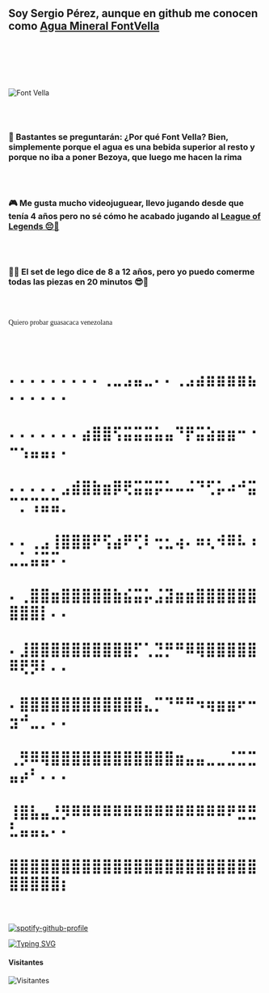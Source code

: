 ### ㅤㅤㅤㅤㅤㅤㅤㅤㅤㅤㅤㅤㅤㅤㅤㅤㅤㅤㅤㅤㅤㅤㅤㅤㅤㅤㅤㅤㅤㅤㅤㅤ

## Soy Sergio Pérez, aunque en github me conocen como [**Agua Mineral FontVella**](./images/LogoFV.jpg)

### ㅤㅤ

### ㅤㅤㅤㅤㅤ

![Font Vella](./images/videoo.gif)

### ㅤㅤㅤㅤ

### 🥤 Bastantes se preguntarán: ¿Por qué Font Vella? Bien, simplemente porque el agua es una bebida superior al resto y porque no iba a poner Bezoya, que luego me hacen la rima

### ㅤㅤㅤ

### 🎮 Me gusta mucho videojuguear, llevo jugando desde que tenía 4 años pero no sé cómo he acabado jugando al [**League of Legends 😔🤙**](https://wol.gg/stats/euw/eldilz/)

### ㅤㅤㅤㅤㅤㅤㅤ

### 👷‍♂️ El set de lego dice de 8 a 12 años, pero yo puedo comerme todas las piezas en 20 minutos 😎🤌

### ㅤㅤㅤㅤㅤㅤㅤㅤㅤㅤㅤ

<span style="font-family:Ninja Naruto; font-size:1em;">Quiero probar guasacaca venezolana 🥵</span>

### ㅤㅤㅤㅤㅤㅤㅤㅤㅤㅤㅤㅤㅤㅤㅤㅤㅤㅤㅤㅤㅤ

# ⠄⠄⠄⠄⠄⠄⠄⠄⠄⢀⣀⣠⣤⣀⠄⠄⢀⣠⣴⣶⣶⣶⣶⣦⠄⠄⠄⠄⠄⠄
# ⠄⠄⠄⠄⠄⠄⠄⣴⣿⣿⢫⣭⣭⣭⣥⣤⠙⡟⣭⣵⣶⣶⠒⠐⠒⢢⣤⣤⡄⠄
# ⠄⠄⠄⠄⠄⣠⣾⣿⣷⣶⡿⢟⣭⣭⡭⠥⠤⠬⠙⢋⡥⠴⠚⣭⠉⡉⢩⣭⣭⡀
# ⠄⠄⢀⣠⢸⣿⣿⣿⠟⢫⣴⠟⢋⠇⢒⣂⢴⠄⠶⢆⠺⠿⠧⠰⣀⣁⣬⣭⠍⠄
# ⠄⢀⣿⣿⣶⣿⣿⣿⣿⣿⣷⣮⣭⡥⣨⣽⣶⣶⣿⣿⣿⣿⣿⣿⣿⣿⣿⡇⠄⠄
# ⠄⣸⣿⣿⣿⣿⣿⣿⣿⣿⣿⣿⡋⢁⣙⡛⠛⠿⢿⣿⣿⣿⣿⣿⠿⢟⡻⠇⠄⠄
# ⠄⣿⣿⣿⣿⣿⣿⣿⣿⣿⣿⣿⣿⣄⡉⠙⠛⠛⠲⢶⣶⣶⠖⠒⣲⠚⣀⡀⠄⠄
# ⢀⡻⠿⢿⣿⣿⣿⣿⣿⣿⣿⣿⣿⣿⣿⣿⣶⣤⣤⣀⣀⣈⣉⣉⣤⡴⠃⠄⠄⠄
# ⢸⣿⣧⣤⣘⡻⠿⠿⠿⠿⠿⠿⠿⠿⠿⠿⠿⠿⠿⠿⠿⠟⣛⣛⣃⣤⣤⣄⠄⠄
# ⣿⣿⣿⣿⣿⣿⣿⣿⣿⣿⣿⣿⣿⣿⣿⣿⣿⣿⣿⣿⣿⣿⣿⣿⣿⣿⣿⣿⣿⡆
### ㅤ

[![spotify-github-profile](https://spotify-github-profile.vercel.app/api/view?uid=djsergiok&cover_image=true&theme=default&bar_color_cover=false)](https://spotify-github-profile.vercel.app/api/view?uid=djsergiok&redirect=true)

[![Typing SVG](https://readme-typing-svg.herokuapp.com?font=Ninja+Naruto&color=%2336BCF7&center=true&lines=Sigueme+en+github)](https://github.com/AguaMineralFontVella)

#### Visitantes 
![Visitantes](https://profile-counter.glitch.me/AguaMinerealFontVella/count.svg)